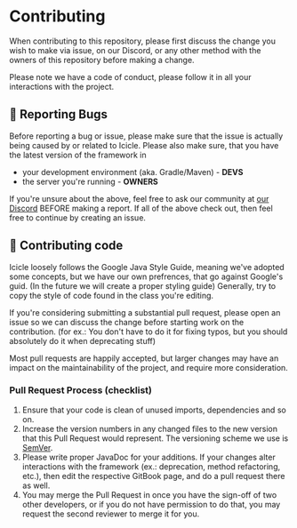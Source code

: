 # Contributing

When contributing to this repository, please first discuss the change you wish to make via issue, on our Discord, or any
other method with the owners of this repository before making a change.

Please note we have a code of conduct, please follow it in all your interactions with the project.

## 🐛 Reporting Bugs

Before reporting a bug or issue, please make sure that the issue is actually being caused by or related to Icicle.
Please also make sure, that you have the latest version of the framework in

- your development environment (aka. Gradle/Maven) - **DEVS**
- the server you're running - **OWNERS**

If you're unsure about the above, feel free to ask our community at [our Discord](https://discord.iceyleagons.net/)
BEFORE making a report. If all of the above check out, then feel free to continue by creating an issue.

## 📝 Contributing code

Icicle loosely follows the Google Java Style Guide, meaning we've adopted some concepts, but we have our own prefrences,
that go against Google's guid.
(In the future we will create a proper styling guide) Generally, try to copy the style of code found in the class you're
editing.

If you're considering submitting a substantial pull request, please open an issue so we can discuss the change before
starting work on the contribution.
(for ex.: You don't have to do it for fixing typos, but you should absolutely do it when deprecating stuff)

Most pull requests are happily accepted, but larger changes may have an impact on the maintainability of the project,
and require more consideration.

### Pull Request Process (checklist)

1. Ensure that your code is clean of unused imports, dependencies and so on.
2. Increase the version numbers in any changed files to the new version that this Pull Request would represent. The
   versioning scheme we use is [SemVer](http://semver.org/).
3. Please write proper JavaDoc for your additions. If your changes alter interactions with the framework (ex.:
   deprecation, method refactoring, etc.), then edit the respective GitBook page, and do a pull request there as well.
3. You may merge the Pull Request in once you have the sign-off of two other developers, or if you do not have
   permission to do that, you may request the second reviewer to merge it for you.
